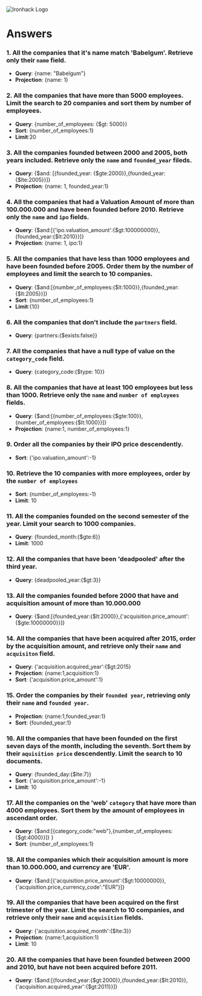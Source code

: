 ![Ironhack Logo](https://i.imgur.com/1QgrNNw.png)

# Answers

### 1. All the companies that it's name match 'Babelgum'. Retrieve only their `name` field.

- **Query**: {name: "Babelgum"}
- **Projection**: {name: 1}


### 2. All the companies that have more than 5000 employees. Limit the search to 20 companies and sort them by **number of employees**.

- **Query**: {number_of_employees: {$gt: 5000}}
- **Sort**: {number_of_employees:1}
- **Limit**:20

### 3. All the companies founded between 2000 and 2005, both years included. Retrieve only the `name` and `founded_year` fileds.

- **Query**: {$and: [{founded_year: {$gte:2000}},{founded_year: {$lte:2005}}]}
- **Projection**: {name: 1, founded_year:1}

### 4. All the companies that had a Valuation Amount of more than 100.000.000 and have been founded before 2010. Retrieve only the `name` and `ipo` fields.

- **Query**: {$and:[{'ipo.valuation_amount':{$gt:100000000}},{founded_year:{$lt:2010}}]}
- **Projection**: {name: 1, ipo:1}

### 5. All the companies that have less than 1000 employees and have been founded before 2005. Order them by the number of employees and limit the search to 10 companies.

- **Query**: {$and:[{number_of_employees:{$lt:1000}},{founded_year:{$lt:2005}}]}
- **Sort**: {number_of_employees:1}
- **Limit**:{10}

### 6. All the companies that don't include the `partners` field.

- **Query**: {partners:{$exists:false}}

### 7. All the companies that have a null type of value on the `category_code` field.

- **Query**: {category_code:{$type: 10}}


### 8. All the companies that have at least 100 employees but less than 1000. Retrieve only the `name` and `number of employees` fields.

- **Query**: {$and:[{number_of_employees:{$gte:100}},{number_of_employees:{$lt:1000}}]}
- **Projection**: {name:1, number_of_employees:1}

### 9. Order all the companies by their IPO price descendently.

- **Sort**: {'ipo.valuation_amount':-1}

### 10. Retrieve the 10 companies with more employees, order by the `number of employees`

- **Sort**: {number_of_employees:-1}
- **Limit**: 10

### 11. All the companies founded on the second semester of the year. Limit your search to 1000 companies.

- **Query**: {founded_month:{$gte:6}}
- **Limit**: 1000

### 12. All the companies that have been 'deadpooled' after the third year.

- **Query**: {deadpooled_year:{$gt:3}}

### 13. All the companies founded before 2000 that have and acquisition amount of more than 10.000.000

- **Query**: {$and:[{founded_year:{$lt:2000}},{'acquisition.price_amount':{$gte:10000000}}]}

### 14. All the companies that have been acquired after 2015, order by the acquisition amount, and retrieve only their `name` and `acquisiton` field.

- **Query**: {'acquisition.acquired_year':{$gt:2015}
- **Projection**: {name:1,acquisition:1}
- **Sort**: {'acquisition.price_amount':1}

### 15. Order the companies by their `founded year`, retrieving only their `name` and `founded year`.

- **Projection**: {name:1,founded_year:1}
- **Sort**: {founded_year:1}

### 16. All the companies that have been founded on the first seven days of the month, including the seventh. Sort them by their `aquisition price` descendently. Limit the search to 10 documents.

- **Query**: {founded_day:{$lte:7}}
- **Sort**: {'acquisition.price_amount':-1}
- **Limit**: 10

### 17. All the companies on the 'web' `category` that have more than 4000 employees. Sort them by the amount of employees in ascendant order.

- **Query**: {$and:[{category_code:"web"},{number_of_employees:{$gt:4000}}]}	}
- **Sort**: {number_of_employees:1}

### 18. All the companies which their acquisition amount is more than 10.000.000, and currency are 'EUR'.

- **Query**: {$and:[{'acquisition.price_amount':{$gt:10000000}},{'acquisition.price_currency_code':"EUR"}]}

### 19. All the companies that have been acquired on the first trimester of the year. Limit the search to 10 companies, and retrieve only their `name` and `acquisition` fields.

- **Query**: {'acquisition.acquired_month':{$lte:3}}
- **Projection**: {name:1,acquisition:1}
- **Limit**: 10

### 20. All the companies that have been founded between 2000 and 2010, but have not been acquired before 2011.

- **Query**: {$and:[{founded_year:{$gt:2000}},{founded_year:{$lt:2010}},{'acquisition.acquired_year':{$gt:2011}}]}
